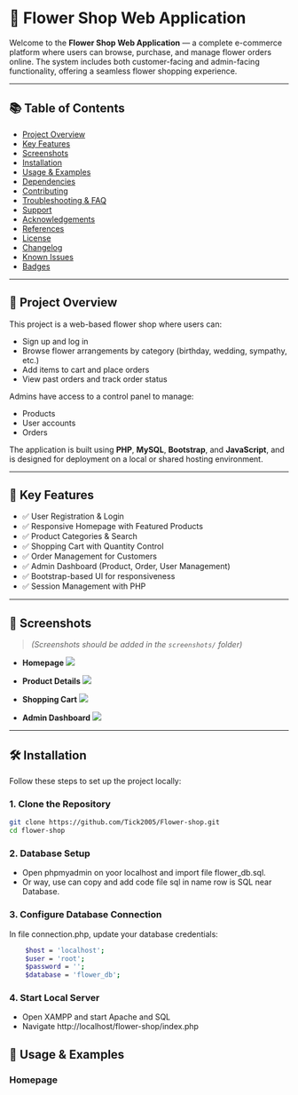 # 🌸 Flower Shop Web Application

Welcome to the **Flower Shop Web Application** — a complete e-commerce platform where users can browse, purchase, and manage flower orders online. The system includes both customer-facing and admin-facing functionality, offering a seamless flower shopping experience.

---

## 📚 Table of Contents

- [Project Overview](#project-overview)
- [Key Features](#key-features)
- [Screenshots](#screenshots)
- [Installation](#installation)
- [Usage & Examples](#usage--examples)
- [Dependencies](#dependencies)
- [Contributing](#contributing)
- [Troubleshooting & FAQ](#troubleshooting--faq)
- [Support](#support)
- [Acknowledgements](#acknowledgements)
- [References](#references)
- [License](#license)
- [Changelog](#changelog)
- [Known Issues](#known-issues)
- [Badges](#badges)

---

## 📖 Project Overview

This project is a web-based flower shop where users can:

- Sign up and log in
- Browse flower arrangements by category (birthday, wedding, sympathy, etc.)
- Add items to cart and place orders
- View past orders and track order status

Admins have access to a control panel to manage:

- Products
- User accounts
- Orders

The application is built using **PHP**, **MySQL**, **Bootstrap**, and **JavaScript**, and is designed for deployment on a local or shared hosting environment.

---

## 🌟 Key Features

- ✅ User Registration & Login
- ✅ Responsive Homepage with Featured Products
- ✅ Product Categories & Search
- ✅ Shopping Cart with Quantity Control
- ✅ Order Management for Customers
- ✅ Admin Dashboard (Product, Order, User Management)
- ✅ Bootstrap-based UI for responsiveness
- ✅ Session Management with PHP

---

## 📸 Screenshots

> *(Screenshots should be added in the `screenshots/` folder)*

- **Homepage**
  ![](screenshots/homepage.png)

- **Product Details**
  ![](screenshots/product-details.png)

- **Shopping Cart**
  ![](screenshots/cart.png)

- **Admin Dashboard**
  ![](screenshots/admin-dashboard.png)

---

## 🛠️ Installation

Follow these steps to set up the project locally:

### 1. Clone the Repository

```bash
git clone https://github.com/Tick2005/Flower-shop.git
cd flower-shop
```

### 2. Database Setup

- Open phpmyadmin on yoor localhost and import file flower_db.sql.
- Or way, use can copy and add code file sql in name row is SQL near Database.

### 3. Configure Database Connection

In file connection.php, update your database credentials:

```bash
    $host = 'localhost';
    $user = 'root';
    $password = '';
    $database = 'flower_db';
```

### 4. Start Local Server

- Open XAMPP and start Apache and SQL
- Navigate http://localhost/flower-shop/index.php

## 🧪 Usage & Examples

### Homepage

